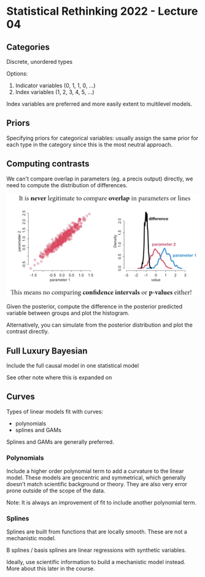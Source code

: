 # Statistical Rethinking 2022 - Lecture 04

## Categories

Discrete, unordered types

Options: 

1. Indicator variables (0, 1, 1, 0, ...)
2. Index variables (1, 2, 3, 4, 5, ...)

Index variables are preferred and more easily extent to multilevel models. 

## Priors

Specifying priors for categorical variables: usually assign the same prior
for each type in the category since this is the most neutral approach. 

## Computing contrasts

We can't compare overlap in parameters  (eg. a precis output) directly, 
we need to compute the distribution of differences. 

![](../graphics/notes/compute-the-contrast.png)


Given the posterior, compute the difference in the posterior predicted variable
between groups and plot the histogram. 

Alternatively, you can simulate from the posterior distribution and plot the
contrast directly. 


## Full Luxury Bayesian

Include the full causal model in one statistical model

See other note where this is expanded on

## Curves

Types of linear models fit with curves: 

* polynomials
* splines and GAMs 

Splines and GAMs are generally preferred. 

### Polynomials 

Include a higher order polynomial term to add a curvature to the linear model. 
These models are geocentric and symmetrical, which generally doesn't match
scientific background or theory. They are also very error prone outside 
of the scope of the data. 

Note: It is always an improvement of fit to include another polynomial term. 

### Splines

Splines are built from functions that are locally smooth. These are not a 
mechanistic model. 

B splines / basis splines are linear regressions with synthetic variables. 

Ideally, use scientific information to build a mechanistic model instead. 
More about this later in the course. 



